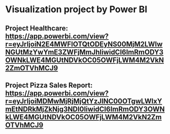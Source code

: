 # Visualization project by Power BI

## Project Healthcare: https://app.powerbi.com/view?r=eyJrIjoiN2E4MWFlOTQtODEyNS00MjM2LWIwNGUtMzYwYmE3ZWFjMmJhIiwidCI6ImRmODY3OWNkLWE4MGUtNDVkOC05OWFjLWM4M2VkN2ZmOTVhMCJ9

## Project Pizza Sales Report: https://app.powerbi.com/view?r=eyJrIjoiMDMwMjRjMjQtYzJlNC00OTgwLWIxYmEtNDRkMjZkNjg3NDI0IiwidCI6ImRmODY3OWNkLWE4MGUtNDVkOC05OWFjLWM4M2VkN2ZmOTVhMCJ9
